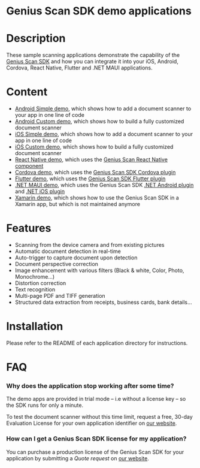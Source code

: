 Genius Scan SDK demo applications
=================================

# Description

These sample scanning applications demonstrate the capability of the [Genius Scan SDK](https://geniusscansdk.com) and how you can integrate it into your iOS, Android, Cordova, React Native, Flutter and .NET MAUI applications.

# Content

- [Android Simple demo](./android), which shows how to add a document scanner to your app in one line of code
- [Android Custom demo](./android), which shows how to build a fully customized document scanner
- [iOS Simple demo](./ios/GSSDKSimpleDemo), which shows how to add a document scanner to your app in one line of code
- [iOS Custom demo](./ios/GSSDKCustomDemo), which shows how to build a fully customized document scanner
- [React Native demo](./react-native-genius-scan-demo/README.md), which uses the [Genius Scan React Native component](https://www.npmjs.com/package/@thegrizzlylabs/react-native-genius-scan)
- [Cordova demo](./cordova-plugin-genius-scan-demo/README.md), which uses the [Genius Scan SDK Cordova plugin](https://www.npmjs.com/package/@thegrizzlylabs/cordova-plugin-genius-scan)
- [Flutter demo](./flutter-plugin-genius-scan-demo/README.md), which uses the [Genius Scan SDK Flutter plugin](https://pub.dev/packages/flutter_genius_scan)
- [.NET MAUI demo](./dotnet-maui), which uses the Genius Scan SDK [.NET Android plugin](https://www.nuget.org/packages/GeniusScanSDK.ScanFlow.Android) and [.NET iOS plugin](https://www.nuget.org/packages/GeniusScanSDK.ScanFlow.iOS)
- [Xamarin demo](./xamarin), which shows how to use the Genius Scan SDK in a Xamarin app, but which is not maintained anymore

# Features

- Scanning from the device camera and from existing pictures
- Automatic document detection in real-time
- Auto-trigger to capture document upon detection
- Document perspective correction
- Image enhancement with various filters (Black & white, Color, Photo, Monochrome…)
- Distortion correction
- Text recognition
- Multi-page PDF and TIFF generation
- Structured data extraction from receipts, business cards, bank details…

# Installation

Please refer to the README of each application directory for instructions.

# FAQ

### Why does the application stop working after some time?

The demo apps are provided in trial mode – i.e without a license key – so the SDK runs for only a minute.

To test the document scanner without this time limit, request a free, 30-day Evaluation License for your own application identifier on [our website](https://geniusscansdk.com).

### How can I get a Genius Scan SDK license for my application?

You can purchase a production license of the Genius Scan SDK for your application by submitting a _Quote request_ on [our website](https://geniusscansdk.com).
